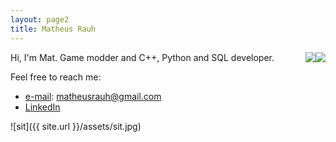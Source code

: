 ```yaml
---
layout: page2
title: Matheus Rauh
---
```


<img style="float: right;" src="{{ site.url }}/assets/mat1.jpg">
<img style="float: right;" src="{{ site.url }}/assets/mat2.jpg">
Hi, I'm Mat. Game modder and C++, Python and SQL developer.

<div class="divider"></div>

Feel free to reach me:
- [e-mail](mailto:matheusrauh@gmail.com): matheusrauh@gmail.com
- [LinkedIn](https://www.linkedin.com/in/matheus-rauh)


![sit]({{ site.url }}/assets/sit.jpg)
